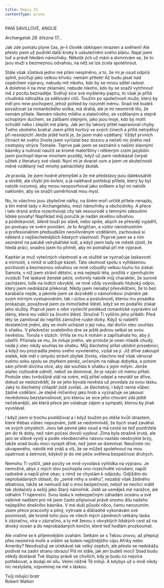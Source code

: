 ```yaml
---
title: Dopis II
contentType: prose
---
```


PANÍ SAVILLOVÉ, ANGLIE

_Archangelsk 28. března 17…_

Jak zde pomalu plyne čas, je-li člověk obklopen mrazem a sněhem! Ale přesto jsem už podnikl další kroky k uskutečnění svého plánu. Najal jsem loď a právě hledám námořníky. Několik jich už mám a domnívám se, že to jsou muži s bezmeznou odvahou, na něž se lze zcela spolehnout.

Stále však zůstává jedno mé přání nesplněno, a to, že mi je osud odpírá splnit, pociťuji jako velkou křivdu: nemám přítele! Až budu jásat nad úspěchem výpravy, nebudu mít nikoho, kdo by se mnou sdílel radost. A dolehne-li na mne zklamání, nebude nikoho, kdo by se snažil vytrhnout mě z pocitu beznaděje. Svěřuji sice své myšlenky papíru, to však je příliš chudinká náhražka za sdělování citů. Toužím po společnosti muže, který by měl pro mne pochopení, jehož pohled by rozuměl mému. Snad mě budeš považovat za romantického snílka, má drahá, ale je mi nesmírně líto, že nemám přítele. Nemám nikoho milého a statečného, se vzdělaným a stejně schopným duchem, se zálibami stejnými, jako jsou moje, kdo by mohl schválit nebo i zlepšit mé plány. Jak jen by takový přítel napravoval chyby Tvého ubohého bratra! Jsem příliš horlivý ve svých činech a příliš netrpělivý při nesnázích! Jenže ještě horší je, že jsem málo vzdělaný. Vždyť prvních čtrnáct let svého života jsem vyrůstal bez dozoru a nečetl nic jiného než cestopisy strýce Tomáše. Teprve pak jsem se seznámil s našimi slavnými básníky a nutnost naučit se kromě mateřštiny i některým cizím jazykům jsem pochopil teprve mnohem později, když už jsem nedokázal čerpat užitek z literatury své vlasti. Nyní mi je dvacet osm a jsem ve skutečnosti méně vzdělaný než mnohý patnáctiletý školák.

Je pravda, že jsem hodně přemýšlel a že mé představy jsou dalekosáhlé a skvělé, ale chybí jim _koření_, a já naléhavě potřebuji přítele, který by byl natolik rozumný, aby mnou neopovrhoval jako snílkem a byl mi natolik nakloněn, aby se snažil usměrňovat mou mysl.

Nu, to všechno jsou zbytečné nářky, na širém moři určitě přítele nenajdu, a tím méně tady v Archangelsku, mezi námořníky a obchodníky. A přece i tato drsná srdce rozechvívají city tak nesourodé s temnými zákoutími lidské povahy! Například můj poručík je nadán skvělou odvahou a podnikavostí, šíleně touží po slávě, nebo spíše, abych se přesněji vyjádřil, po postupu ve svém povolání. Je to Angličan, a vzdor národnostním a profesionálním předsudkům neovlivněným vzděláním, zachovává si některé z nejšlechetnějších lidských vlastností. Poprvé jsem se s ním seznámil na palubě velrybářské lodi, a když jsem tady ve městě zjistil, že hledá práci, snadno jsem ho přiměl, aby mi pomáhal při mé výpravě.

Kapitán je muž výtečných vlastností a ve službě se vyznačuje laskavostí a mírností, s nimiž si udržuje kázeň. Tato okolnost spolu s vyhlášenou poctivostí a bezmeznou odvahou ve mně vzbudily velkou touhu ho získat. Samota, v níž jsem strávil dětství, a má nejlepší léta, prožitá v zjemňujícím ovzduší Tvé laskavé ženské péče, ovlivnily natolik můj charakter, že surové zacházení, tolik na lodích obvyklé, ve mně vždy vyvolávalo hluboký odpor, který jsem nedokázal překonat. Nikdy jsem nenabyl přesvědčení, že to bez karabáče nejde, a jakmile jsem se dozvěděl o námořníkovi známém jak svým mírným vystupováním, tak i úctou a poslušností, kterou mu posádka prokazuje, považoval jsem za mimořádné štěstí, když se mi podařilo získat jeho služby. Poprvé jsem o něm vyslechl poněkud romantické vyprávění od dámy, která mu vděčí za životní štěstí. Stručně Ti vylíčím jeho příběh: Před léty se zamiloval do nepříliš zámožné ruské dívky. Když si našetřil dostatečné jmění, aby se mohl ucházet o její ruku, dal dívčin otec souhlas k sňatku. V předvečer svatebního dne se ještě jednou setkal se svou nevěstou. Tonula v slzách. Vrhla se mu k nohám a zapřísahala ho, aby jí ušetřil. Přiznala se mu, že miluje jiného, ale protože je onen mladík chudý, nedá jí otec nikdy souhlas ke sňatku. Můj šlechetný přítel uklidnil prosebnici, a když mu prozradila jméno svého vyvoleného, vzdal se jí. Již dříve zakoupil statek, kde měl v úmyslu strávit zbytek života, všechno teď však věnoval svému soku spolu se zbytkem peněz, určeným na nákup dobytka, a potom sám přiměl dívčina otce, aby dal souhlas k sňatku s jejím milým. Jenže stařec rozhodně odmítl, neboť se domníval, že je vázán ctí mému příteli. Protože otec tvrdošíjně stál na svém, můj přítel odejel a nevrátil se dříve, dokud se nedozvěděl, že se jeho bývalá nevěsta už provdala za svou lásku. Jaký to šlechetný chlapík! jistě zvoláš. Je šlechetný, i když nemá vůbec žádné vzdělání. Je stejně mlčenlivý jako hrob a vyznačuje se jakousi nevědomou bezstarostností, pro kterou se sice jeho chování zdá ještě nečekanější, ale která přece jen oslabuje zájem a sympatii, kterou by jinak vyvolával.

I když jsem si trochu postěžoval a i když toužím po útěše kvůli strastem, které třebas vůbec nepoznám, jistě se nedomníváš, že bych snad zaváhal ve svých úmyslech. Jsou tak pevné jako osud a má cesta se teď pozdržela jen do té doby, než nám počasí dovolí vyplout. Zima byla strašně krutá, ale jaro se slibně vyvíjí a podle všeobecného názoru nastalo neobvykle brzy, takže snad budu moci vyrazit dříve, než jsem se domníval. Neučiním nic ukvapeného, natolik mě znáš a víš, že se můžeš spolehnout na mou opatrnost a šetrnost, kdykoli je do mé péče svěřena bezpečnost druhých.

Nemohu Ti vylíčit, jaké pocity ve mně vyvolává vyhlídka na výpravu. Je nemožné, abys z mých slov pochopila ono rozechvělé vzrušení, napůl radostné a napůl plné obav, s nímž se chystám k odjezdu. Odjíždím do neprobádaných oblastí, do „země mlhy a sněhu“, nezabiji však žádného albatrosa, takže se nemusíš bát o mou bezpečnost, neboť se nechci vrátit tak zbídačelý a sešlý jako Starý námořník. Jistě se usměješ mé narážce, ale odhalím Ti tajemství. Svou lásku k nebezpečným záhadám oceánu a své vášnivé nadšení pro ně jsem často připisoval právě onomu dílu našeho nejlepšího dnešního básníka. V mé duši působí něco, čemu nerozumím. Jsem přece pracovitý a pilný, vytrvale a důkladně vykonávám své povinnosti, ale kromě toho jsou ve všech mých záměrech vetkány láska k zázračnu, víra v zázračno, a ty mě ženou z obvyklých lidských cest až na divoký oceán a do neprobádaných končin, které teď hodlám prozkoumat.

Ale vraťme se k příjemnějším úvahám. Setkám se s Tebou znovu, až přepluji přes nesmírná moře a vrátím se kolem nejjižnějšího cípu Afriky nebo Ameriky? Neodvažuji se očekávat tak velký úspěch, ale přesto se nedokážu podívat na zadní stranu obrazu! Piš mi stále, jak jen budeš moci! Snad budu někdy dostávat Tvé dopisy právě ve chvílích, kdy je budu co nejvíce potřebovat, a dodají mi sílu. Velmi něžně Tě miluji. A kdybys už o mně nikdy nic neslyšela, vzpomínej na mě s láskou.

Tvůj milující bratr  
Robert Walton
